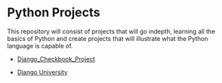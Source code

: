 # Python Projects
 This repository will consist of projects that will go indepth, learning all the basics of Python and create projects that will illustrate what the Python language is capable of.

- [Django_Checkbook_Project](https://github.com/DaltonJ-954/Python-Projects/tree/main/Django_Checkbook_Project)
* [Django University](https://github.com/DaltonJ-954/Python-Projects/tree/main/DjangoUniversity)
